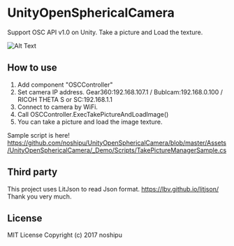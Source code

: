 # UnityOpenSphericalCamera

Support OSC API v1.0 on Unity.
Take a picture and Load the texture.

![Alt Text](http://img.f.hatena.ne.jp/images/fotolife/n/noshipu/20170221/20170221035242.png)

## How to use
1. Add component "OSCController"
2. Set camera IP address.
Gear360:192.168.107.1 / Bublcam:192.168.0.100 / RICOH THETA S or SC:192.168.1.1
3. Connect to camera by WiFi.
4. Call OSCController.ExecTakePictureAndLoadImage()
5. You can take a picture and load the image texture.

Sample script is here!
https://github.com/noshipu/UnityOpenSphericalCamera/blob/master/Assets/UnityOpenSphericalCamera/_Demo/Scripts/TakePictureManagerSample.cs

## Third party
This project uses LitJson to read Json format. https://lbv.github.io/litjson/ Thank you very much.

## License
MIT License
Copyright (c) 2017 noshipu
